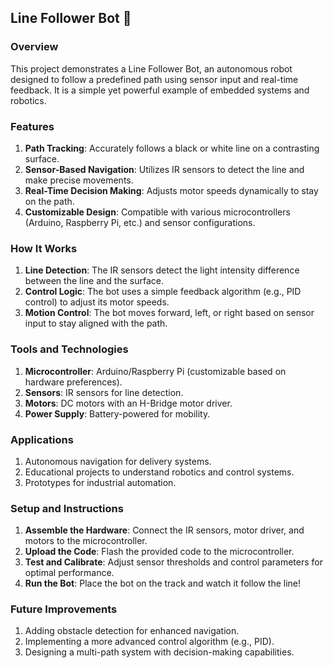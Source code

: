 ## Line Follower Bot 🚗

### Overview
This project demonstrates a Line Follower Bot, an autonomous robot designed to follow a predefined path using sensor input and real-time feedback. It is a simple yet powerful example of embedded systems and robotics.

### Features
1. **Path Tracking**: Accurately follows a black or white line on a contrasting surface.
2. **Sensor-Based Navigation**: Utilizes IR sensors to detect the line and make precise movements.
3. **Real-Time Decision Making**: Adjusts motor speeds dynamically to stay on the path.
4. **Customizable Design**: Compatible with various microcontrollers (Arduino, Raspberry Pi, etc.) and sensor configurations.
   
### How It Works
1. **Line Detection**: The IR sensors detect the light intensity difference between the line and the surface.
2. **Control Logic**: The bot uses a simple feedback algorithm (e.g., PID control) to adjust its motor speeds.
3. **Motion Control**: The bot moves forward, left, or right based on sensor input to stay aligned with the path.

### Tools and Technologies
1. **Microcontroller**: Arduino/Raspberry Pi (customizable based on hardware preferences).
2. **Sensors**: IR sensors for line detection.
3. **Motors**: DC motors with an H-Bridge motor driver.
4. **Power Supply**: Battery-powered for mobility.

### Applications
1. Autonomous navigation for delivery systems.
2. Educational projects to understand robotics and control systems.
3. Prototypes for industrial automation.

### Setup and Instructions
1. **Assemble the Hardware**: Connect the IR sensors, motor driver, and motors to the microcontroller.
2. **Upload the Code**: Flash the provided code to the microcontroller.
3. **Test and Calibrate**: Adjust sensor thresholds and control parameters for optimal performance.
4. **Run the Bot**: Place the bot on the track and watch it follow the line!

### Future Improvements
1. Adding obstacle detection for enhanced navigation.
2. Implementing a more advanced control algorithm (e.g., PID).
3. Designing a multi-path system with decision-making capabilities.
